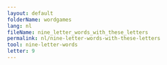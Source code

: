 ```yaml
---
layout: default
folderName: wordgames
lang: nl
fileName: nine_letter_words_with_these_letters
permalink: nl/nine-letter-words-with-these-letters
tool: nine-letter-words
letter: 9
---
```

